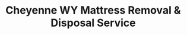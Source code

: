 ---
layout: location.njk
title: Cheyenne WY Mattress Removal & Disposal Service
description: Professional mattress removal in Cheyenne, WY. Next-day pickup  Serving Wyoming's capital with reliable High Plains disposal services.
permalink: /mattress-removal/wyoming/cheyenne/
city: Cheyenne
state: Wyoming
stateSlug: wyoming
tier: 2
coordinates:
  lat: 41.1400
  lng: -104.8197
pricing:
  startingPrice: 125
  single: 125
  queen: 155
  king: 180
  boxSpring: 30
neighborhoods:
  - name: Downtown Government District
    zipCodes: ["82001"]
  - name: North Cheyenne
    zipCodes: ["82002"]
  - name: South Cheyenne
    zipCodes: ["82003"]
  - name: Dell Range Boulevard
    zipCodes: ["82009"]
  - name: Lincolnway Corridor
    zipCodes: ["82001"]
  - name: Country Club Area
    zipCodes: ["82009"]
  - name: Saddle Ridge
    zipCodes: ["82009"]
  - name: Sweetgrass
    zipCodes: ["82003"]
  - name: Sun Valley
    zipCodes: ["82002"]
  - name: Southeast Airport District
    zipCodes: ["82006"]
  - name: Southwest Rural
    zipCodes: ["82007"]
  - name: East Military Corridor
    zipCodes: ["82008"]
  - name: West Residential
    zipCodes: ["82009"]
  - name: Business Parkway District
    zipCodes: ["82008"]
  - name: Bison Business Park
    zipCodes: ["82009"]
  - name: Crow Creek Area
    zipCodes: ["82001"]
  - name: Wyoming National Guard
    zipCodes: ["82008"]
  - name: F.E. Warren AFB Housing
    zipCodes: ["82005"]
zipCodes: ["82001", "82002", "82003", "82005", "82006", "82007", "82008", "82009"]
recyclingPartners:
  - A Bedder World Cheyenne
  - City Transfer Station
  - Waste Management
localRegulations: "Cheyenne residents can dispose of bulky items like mattresses at the City Transfer Station at 220 N College Drive during operating hours (M-F 7am-2:30pm, Sat 7am-10:30am). The Wyoming Department of Environmental Quality requires all waste disposal through approved facilities with EPA and RCRA compliance. Private hauling services must be properly licensed, and mattresses cannot be placed in regular curbside collection bins."
nearbyCities:
  - name: "Casper"
    distance: 178
    isSuburb: false
reviews:
  count: 127
  featured:
    - text: "Military family stationed at F.E. Warren getting ready for PCS move next month. Team showed up exactly when scheduled and handled our king mattress and box spring efficiently. Made the moving prep much less stressful."
      author: "Staff Sgt. Maria L."
      neighborhood: "F.E. Warren AFB Housing"
    - text: "Work downtown in the government district and live out in Saddle Ridge. Wasn't sure about the drive time but they arrived right on schedule and got our old mattress loaded quickly before the afternoon wind picked up."
      author: "Robert K."
      neighborhood: "Saddle Ridge"
    - text: "Fair pricing, professional service."
      author: "Janet M."
      neighborhood: "Sun Valley"
faqs:
  - question: "How quickly can you remove mattresses in Cheyenne?"
    answer: "We provide next-day service throughout Cheyenne and surrounding areas. We coordinate around F.E. Warren Air Force Base schedules, government work hours, and Wyoming's unpredictable weather patterns that can affect High Plains access."
  - question: "Do you serve all Cheyenne neighborhoods and rural areas?"
    answer: "Yes, we cover the entire Cheyenne metro area from downtown government buildings to rural properties in the 82007 area. Our team handles everything from military base housing to ranch properties across the High Plains terrain."
  - question: "What's included in your Cheyenne mattress removal pricing?"
    answer: "Our $125-$180 pricing includes pickup from anywhere in your home, careful handling down stairs in raised-ranch homes common here, and proper disposal through Wyoming-approved facilities. We add $10 per additional flight of stairs."
  - question: "Can you work around F.E. Warren Air Force Base schedules?"
    answer: "Absolutely. We understand military PCS moves, deployment cycles, and base access requirements. We offer flexible scheduling that accommodates military families and coordinate timing around base operations."
  - question: "Are you licensed for waste removal in Laramie County?"
    answer: "Yes, we maintain all required licensing and insurance for commercial hauling throughout Laramie County, with full compliance for Wyoming DEQ regulations and EPA waste disposal requirements."
  - question: "How do you handle Cheyenne's extreme weather conditions?"
    answer: "Our team comes prepared for High Plains weather - from winter wind and ice to severe thunderstorms and hail. We monitor conditions closely and adjust scheduling for safety while maintaining reliable service year-round."
  - question: "Do you work with government employees and contractors?"
    answer: "Definitely. We understand the demanding schedules of state government workers, data center technicians, and federal employees, offering flexible appointment times that work around shift patterns and security clearance requirements."
  - question: "What's your coverage beyond Cheyenne proper?"
    answer: "We serve the entire Cheyenne metro area including rural properties, plus surrounding areas like Pine Bluffs and Burns, covering all of southeastern Wyoming's High Plains region."
schema:
  "@context": "https://schema.org"
  "@type": "LocalBusiness"
  "name": "A Bedder World Cheyenne"
  "image": "https://abedderworld.com/images/mattress-removal-cheyenne.jpg"
  "description": "Professional mattress removal and disposal service in Cheyenne, WY. Licensed, insured, and compliant with Wyoming regulations."
  "address":
    "@type": "PostalAddress"
    "addressLocality": "Cheyenne"
    "addressRegion": "WY"
    "postalCode": "82001"
    "addressCountry": "US"
  "geo":
    "@type": "GeoCoordinates"
    "latitude": 41.1400
    "longitude": -104.8197
  "telephone": "+17202636094"
  "priceRange": "$125-$180"
  "areaServed":
    "@type": "GeoCircle"
    "name": "Cheyenne Wyoming Metro"
    "geoRadius": 40000
  "aggregateRating":
    "@type": "AggregateRating"
    "ratingValue": 4.9
    "reviewCount": 127
  "serviceType": ["Mattress Removal", "Bed Disposal", "Furniture Removal"]
pageContent:
  heroDescription: "Professional mattress removal serving Cheyenne's High Plains community. With over 1 million mattresses recycled nationwide, we bring reliable service to Wyoming's capital city."
  aboutService: |
    <p>Getting rid of mattresses in Cheyenne means dealing with the City Transfer Station's limited hours, coordinating around F.E. Warren Air Force Base schedules, or timing service calls between Wyoming's unpredictable weather patterns. We handle these High Plains challenges directly. Our service has processed over 1 million mattresses through our nationwide recycling network, bringing that expertise to your door whether you live in government housing downtown or on a ranch property in the rural 82007 area.</p>

    <p>Cheyenne families call us during major life transitions - military PCS moves from F.E. Warren, job changes in the growing tech sector with Microsoft and Meta expansions, or seasonal mattress upgrades before Wyoming's harsh winter sets in. We understand this capital city's unique rhythm, working around federal and state government schedules, coordinating with military deployment cycles, and planning for the extreme weather swings that define High Plains living at 6,000 feet elevation.</p>

    <p>Instead of loading mattresses into your truck during a spring windstorm or trying to make it to the transfer station before 2:30pm on a weekday, we come directly to you. Our team knows Cheyenne's layout well - from the historic Lincolnway corridor to the expanding data center districts along the business parkway - and we handle proper disposal while you focus on what matters in this blend of Old West heritage and modern technology growth.</p>
  serviceAreasIntro: "We serve all of Cheyenne, from downtown government buildings to rural High Plains properties, covering every ZIP code in Wyoming's largest city and capital."
  regulationsCompliance: "Wyoming's disposal system requires mattresses to be handled through approved facilities with EPA and RCRA compliance. The City Transfer Station has limited weekday hours and closes early on Saturdays, making it difficult for working families to access. We eliminate the trip to North College Drive, the restricted hours, and the hassle of determining proper disposal methods - just direct, professional pickup service that meets all Wyoming DEQ requirements."
  environmentalImpact: |
    <p>Cheyenne sits on Wyoming's High Plains where wind and weather create unique environmental considerations that residents understand well. This awareness extends to responsible disposal practices that keep materials productive rather than adding to regional waste challenges. Our recycling process breaks down mattresses into steel springs, foam, and fabric components for reuse, preventing approximately 65 pounds per mattress from reaching Wyoming landfills.</p>

    <p>About 85% of each mattress we collect gets diverted from Wyoming waste streams and processed into new products through established recycling partnerships. Steel springs become new metal products, foam transforms into carpet padding, and fabrics support textile manufacturing - supporting the resource efficiency values that frontier communities naturally develop.</p>

    <p>For environmentally conscious residents who appreciate Cheyenne's role as Wyoming's governmental and economic center, our service provides a straightforward way to handle mattress disposal responsibly. You know your old mattress is being processed through verified facilities rather than contributing to waste management challenges in this high-elevation plains environment.</p>
  howItWorksScheduling: "We offer flexible scheduling that works around Cheyenne's unique patterns - government work schedules, military base operations, data center shift work, and Wyoming's extreme weather conditions that can change rapidly."
  howItWorksService: "Our team comes equipped for High Plains conditions - from government housing complexes to rural ranch properties, elevated terrain access challenges, and everything from military base quarters to executive homes in the Country Club area."
  howItWorksDisposal: "Your mattress goes to Wyoming-approved processing facilities where materials get properly separated and recycled, meeting the environmental stewardship standards that Wyoming's natural resource heritage demands."
  sidebarStats:
    mattressesRemoved: "1270"
---
